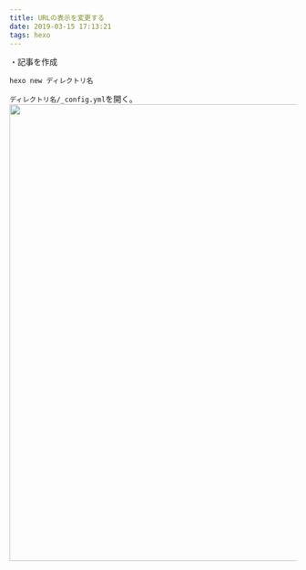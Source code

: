 ```yaml
---
title: URLの表示を変更する
date: 2019-03-15 17:13:21
tags: hexo
---
```

・記事を作成
```
hexo new ディレクトリ名
```
`ディレクトリ名/_config.yml`を開く。
<img src="permalink.jpg" alt="" title="URLの表示を変更する" width="800">